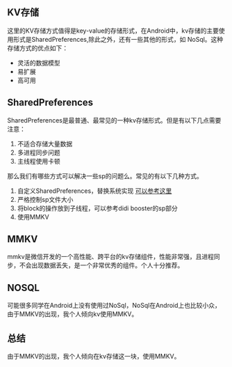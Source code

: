 ## KV存储

这里的KV存储方式值得是key-value的存储形式，在Android中，kv存储的主要使用形式是SharedPreferences,除此之外，还有一些其他的形式，如 NoSql。这种存储方式的优点如下：
* 灵活的数据模型
* 易扩展
* 高可用

## SharedPreferences
SharedPreferences是最普通、最常见的一种kv存储形式。但是有以下几点需要注意：
1. 不适合存储大量数据
2. 多进程同步问题
3. 主线程使用卡顿

那么我们有哪些方式可以解决一些sp的问题么。常见的有以下几种方式。

1. 自定义SharedPreferences，替换系统实现 [可以参考这里](https://github.com/AndroidAdvanceWithGeektime/Chapter12)
2. 严格控制sp文件大小
3. 将block的操作放到子线程，可以参考didi booster的sp部分
4. 使用MMKV

## MMKV

mmkv是微信开发的一个高性能、跨平台的kv存储组件，性能非常强，且进程同步，不会出现数据丢失，是一个非常优秀的组件。个人十分推荐。

## NOSQL

可能很多同学在Android上没有使用过NoSql，NoSql在Android上也比较小众，由于MMKV的出现，我个人倾向kv使用MMKV。

## 总结

由于MMKV的出现，我个人倾向在kv存储这一块，使用MMKV。